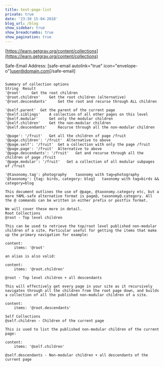 ```yaml
---
title: test-page-list
private: true
date: '23:38 15-04-2018'
blog_url: /blog
show_sidebar: true
show_breadcrumbs: true
show_pagination: true
---
```


[https://learn.getgrav.org/content/collections](https://learn.getgrav.org/content/collections)

Safe-Email Address: [safe-email autolink="true" icon="envelope-o"]user@domain.com[/safe-email] 


<pre><code>
Summary of collection options
String 	Result
'@root' 	Get the root children
'@root.children' 	Get the root children (alternative)
'@root.descendants' 	Get the root and recurse through ALL children
	
'@self.parent' 	Get the parent of the current page
'@self.siblings' 	A collection of all other pages on this level
'@self.modular' 	Get only the modular children
'@self.children' 	Get the non-modular children
'@self.descendants' 	Recurse through all the non-modular children
	
'@page': '/fruit' 	Get all the children of page /fruit
'@page.children': '/fruit' 	Alternative to above
'@page.self': '/fruit' 	Get a collection with only the page /fruit
'@page.page': '/fruit' 	Alternative to above
'@page.descendants': '/fruit' 	Get and recurse through all the children of page /fruit
'@page.modular': '/fruit' 	Get a collection of all modular subpages of /fruit
	
'@taxonomy.tag': photography 	taxonomy with tag=photography
'@taxonomy': {tag: birds, category: blog} 	taxonomy with tag=birds && category=blog

This document outlines the use of @page, @taxonomy.category etc, but a more YAML-safe alternative format is page@, taxonomy@.category. All the @ commands can be written in either prefix or postfix format.

We will cover these more in detail.
Root Collections
@root - Top level children

This can be used to retrieve the top/root level published non-modular children of a site. Particular useful for getting the items that make up the primary navigation for example:

content:
    items: '@root'

an alias is also valid:

content:
    items: '@root.children'

@root - Top level children + all descendants

This will effectively get every page in your site as it recursively navigates through all the children from the root page down, and builds a collection of all the published non-modular children of a site.

content:
    items: '@root.descendants'

Self Collections
@self.children - Children of the current page

This is used to list the published non-modular children of the current page:

content:
    items: '@self.children'

@self.descendants - Non-modular children + all descendants of the current page

</code></pre>